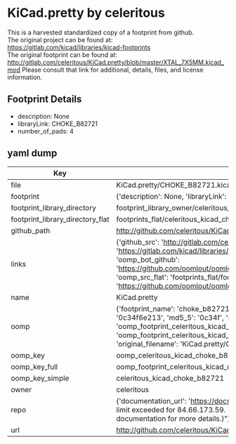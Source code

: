 # KiCad.pretty by celeritous  
This is a harvested standardized copy of a footprint from github.  
The original project can be found at:  
https://gitlab.com/kicad/libraries/kicad-footprints  
The original footprint can be found at:
http://gitlab.com/celeritous/KiCad.pretty/blob/master/XTAL_7X5MM.kicad_mod
Please consult that link for additional, details, files, and license information.  
## Footprint Details
* description: None  
* libraryLink: CHOKE_B82721  
* number_of_pads: 4  
## yaml dump  
| Key | Value |  
| --- | --- |  
| file | KiCad.pretty/CHOKE_B82721.kicad_mod |  
| footprint | {'description': None, 'libraryLink': 'CHOKE_B82721', 'number_of_pads': 4} |  
| footprint_library_directory | footprint_library_owner/celeritous_KiCad.pretty |  
| footprint_library_directory_flat | footprints_flat/celeritous_kicad_choke_b82721/working |  
| github_path | http://github.com/celeritous/KiCad.pretty/blob/master/CHOKE_B82721.kicad_mod |  
| links | {'github_src': 'http://gitlab.com/celeritous/KiCad.pretty/blob/master/XTAL_7X5MM.kicad_mod', 'github_src_repo': 'https://gitlab.com/kicad/libraries/kicad-footprints', 'oomp_bot': 'footprints/celeritous_kicad_choke_b82721/working', 'oomp_bot_github': 'https://github.com/oomlout/oomlout_oomp_footprint_bot/tree/main/footprints/celeritous_kicad_choke_b82721/working', 'oomp_src_flat': 'footprints_flat/footprints_flat/celeritous_kicad_choke_b82721/working', 'oomp_src_flat_github': 'https://github.com/oomlout/oomlout_oomp_footprint_src/tree/main/footprints_flat/celeritous_kicad_choke_b82721/working'} |  
| name | KiCad.pretty |  
| oomp | {'footprint_name': 'choke_b82721', 'library_name': 'kicad', 'md5': '0c34f6e213191fb638e274fa05abdb75', 'md5_10': '0c34f6e213', 'md5_5': '0c34f', 'md5_6': '0c34f6', 'oomp_key': 'oomp_celeritous_kicad_choke_b82721', 'oomp_key_extra': 'oomp_footprint_celeritous_kicad_choke_b82721', 'oomp_key_full': 'oomp_footprint_celeritous_kicad_choke_b82721_0c34f6', 'oomp_key_simple': 'celeritous_kicad_choke_b82721', 'original_filename': 'KiCad.pretty/CHOKE_B82721.kicad_mod', 'owner_name': 'celeritous'} |  
| oomp_key | oomp_celeritous_kicad_choke_b82721 |  
| oomp_key_full | oomp_footprint_celeritous_kicad_choke_b82721 |  
| oomp_key_simple | celeritous_kicad_choke_b82721 |  
| owner | celeritous |  
| repo | {'documentation_url': 'https://docs.github.com/rest/overview/resources-in-the-rest-api#rate-limiting', 'message': "API rate limit exceeded for 84.66.173.59. (But here's the good news: Authenticated requests get a higher rate limit. Check out the documentation for more details.)"} |  
| url | http://github.com/celeritous/KiCad.pretty |  

